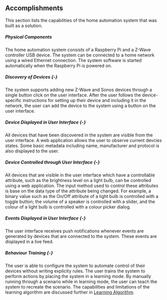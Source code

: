 ## Accomplishments

This section lists the capabilities of the home automation system that was built as a solution.

##### Physical Components
The home automation system consists of a Raspberry Pi and a Z-Wave controller USB device. The system
can be connected to a home network using a wired Ethernet connection. The system software is 
started automatically when the Raspberry Pi is powered on.

##### Discovery of Devices {-}

The system supports adding new Z-Wave and Sonos devices through a single button click on the 
user interface. After the user follows the device-specific instructions for setting up their device
and including it in the network, the user can add the device to the system using a button
on the user interface.

##### Device Displayed in User Interface {-}

All devices that have been discovered in the system are visible from the user interface. A web application
allows the user to observe current devcies states. Some basic metadata including name, manufacturer 
and protocol is also displayed to the user.

##### Device Controlled through User Interface {-}

All devices that are visible in the user interface which have a controllable attribute, such as the
brightness level on a light bulb, can be controlled using a web application. The input method used 
to control these attributes is base on the data type of the attribute being changed. For example, 
a binary value such as the On/Off attribute of a light bulb is controlled with a toggle button;
the volume of a speaker is controlled with a slider, and the colour of a light bulb is controlled 
with a colour picker dialog.

##### Events Displayed in User Interface {-}

The user interface receives push notifications whenever events are generated by
devices that are connected to the system. These events are displayed in a live feed.

##### Behaviour Training {-}

The user is able to configure the system to automate control of their devices without writing 
explicity rules. The user trains the system to perform actions by placing the system in 
a learning mode. By manually running through a scenario while in learning mode, the user can teach
the system to recreate the scenario. The capabilities and limitations of the learning algorithm are
discussed further in [Learning Algorithm](#sec-3-2-12-2).


